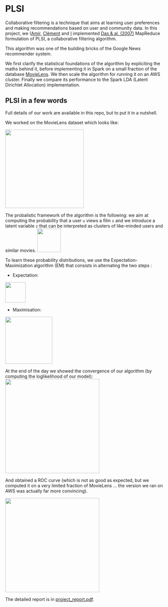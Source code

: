 # PLSI

Collaborative filtering is a technique that aims at learning user preferences and making recommendations based on user and community data. In this project, we ([Amir](https://github.com/amirbenmahjoub), [Clément](https://github.com/clemonster) and [I](https://github.com/SachaIZADI) implemented [Das & al. (2007)](http://citeseerx.ist.psu.edu/viewdoc/download?doi=10.1.1.80.4329&rep=rep1&type=pdf) MapReduce formulation of PLSI, a collaborative filtering algorithm. 

This algorithm was one of the building bricks of the Google News recommender system. 

We first clarify the statistical foundations of the algorithm by expliciting the maths behind it, before implementing it in Spark on a small fraction of the database [MovieLens](https://grouplens.org/datasets/movielens/). We then scale the algorithm for running it on an AWS cluster.
Finally we compare its performance to the Spark LDA (Latent Dirichlet Allocation) implementation.


## PLSI in a few words

Full details of our work are available in this repo, but to put it in a nutshell.

We worked on the MovieLens dataset which looks like:

<img src = "Img/dataset.png" height="250">

The probalistic framework of the algorithm is the following: we aim at computing the probability that a user `u` views a film `s` and we introduce a latent variable `z` that can be interpreted as clusters of like-minded users and similar movies.
<img src = "Img/probabilistic_model.png" height="75">

To learn these probability distributions, we use the Expectation-Maximization algorithm (EM) that consists in alternating the two steps :

- Expectation:
<img src = "Img/E_step.png" height="65">

- Maximisation:
<img src = "Img/M_step.png" height="150">

At the end of the day we showed the convergence of our algorithm (by computing the loglikelihood of our model):
<img src = "Img/loglikelihood.png" height="300">

And obtained a ROC curve (which is not as good as expected, but we computed it on a very limited fraction of MovieLens ... the version we ran on AWS was actually far more convincing).

<img src = "Img/ROC.png" height="300">

The detailed report is in [project_report.pdf](project_report.pdf).
